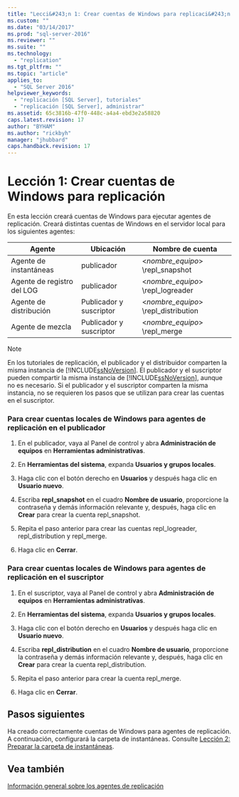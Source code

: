 ```yaml
---
title: "Lecci&#243;n 1: Crear cuentas de Windows para replicaci&#243;n | Microsoft Docs"
ms.custom: ""
ms.date: "03/14/2017"
ms.prod: "sql-server-2016"
ms.reviewer: ""
ms.suite: ""
ms.technology: 
  - "replication"
ms.tgt_pltfrm: ""
ms.topic: "article"
applies_to: 
  - "SQL Server 2016"
helpviewer_keywords: 
  - "replicación [SQL Server], tutoriales"
  - "replicación [SQL Server], administrar"
ms.assetid: 65c3816b-47f0-448c-a4a4-ebd3e2a58820
caps.latest.revision: 17
author: "BYHAM"
ms.author: "rickbyh"
manager: "jhubbard"
caps.handback.revision: 17
---
```

# Lecci&#243;n 1: Crear cuentas de Windows para replicaci&#243;n
En esta lección creará cuentas de Windows para ejecutar agentes de replicación. Creará distintas cuentas de Windows en el servidor local para los siguientes agentes:  
  
|Agente|Ubicación|Nombre de cuenta|  
|---------|------------|----------------|  
|Agente de instantáneas|publicador|\<*nombre_equipo*> \repl_snapshot|  
|Agente de registro del LOG|publicador|\<*nombre_equipo*> \repl_logreader|  
|Agente de distribución|Publicador y suscriptor|\<*nombre_equipo*> \repl_distribution|  
|Agente de mezcla|Publicador y suscriptor|\<*nombre_equipo*> \repl_merge|  
  
> [!NOTE]  
> En los tutoriales de replicación, el publicador y el distribuidor comparten la misma instancia de [!INCLUDE[ssNoVersion](../../includes/ssnoversion-md.md)]. El publicador y el suscriptor pueden compartir la misma instancia de [!INCLUDE[ssNoVersion](../../includes/ssnoversion-md.md)], aunque no es necesario. Si el publicador y el suscriptor comparten la misma instancia, no se requieren los pasos que se utilizan para crear las cuentas en el suscriptor.  
  
### Para crear cuentas locales de Windows para agentes de replicación en el publicador  
  
1.  En el publicador, vaya al Panel de control y abra **Administración de equipos** en **Herramientas administrativas**.  
  
2.  En **Herramientas del sistema**, expanda **Usuarios y grupos locales**.  
  
3.  Haga clic con el botón derecho en **Usuarios** y después haga clic en **Usuario nuevo**.  
  
4.  Escriba **repl_snapshot** en el cuadro **Nombre de usuario**, proporcione la contraseña y demás información relevante y, después, haga clic en **Crear** para crear la cuenta repl_snapshot.  
  
5.  Repita el paso anterior para crear las cuentas repl_logreader, repl_distribution y repl_merge.  
  
6.  Haga clic en **Cerrar**.  
  
### Para crear cuentas locales de Windows para agentes de replicación en el suscriptor  
  
1.  En el suscriptor, vaya al Panel de control y abra **Administración de equipos** en **Herramientas administrativas**.  
  
2.  En **Herramientas del sistema**, expanda **Usuarios y grupos locales**.  
  
3.  Haga clic con el botón derecho en **Usuarios** y después haga clic en **Usuario nuevo**.  
  
4.  Escriba **repl_distribution** en el cuadro **Nombre de usuario**, proporcione la contraseña y demás información relevante y, después, haga clic en **Crear** para crear la cuenta repl_distribution.  
  
5.  Repita el paso anterior para crear la cuenta repl_merge.  
  
6.  Haga clic en **Cerrar**.  
  
## Pasos siguientes  
Ha creado correctamente cuentas de Windows para agentes de replicación. A continuación, configurará la carpeta de instantáneas. Consulte [Lección 2: Preparar la carpeta de instantáneas](../../relational-databases/replication/lesson-2-preparing-the-snapshot-folder.md).  
  
## Vea también  
[Información general sobre los agentes de replicación](../../relational-databases/replication/agents/replication-agents-overview.md)  
  
  
  
